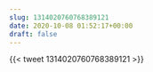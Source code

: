 ```yaml
---
slug: 1314020760768389121
date: 2020-10-08 01:52:17+00:00
draft: false
---
```


{{< tweet 1314020760768389121 >}}
